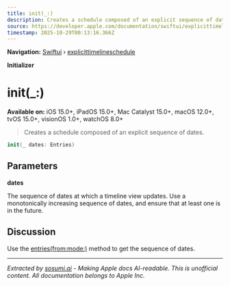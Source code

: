 ```yaml
---
title: init(_:)
description: Creates a schedule composed of an explicit sequence of dates.
source: https://developer.apple.com/documentation/swiftui/explicittimelineschedule/init(_:)
timestamp: 2025-10-29T00:13:16.366Z
---
```


**Navigation:** [Swiftui](/documentation/swiftui) › [explicittimelineschedule](/documentation/swiftui/explicittimelineschedule)

**Initializer**

# init(_:)

**Available on:** iOS 15.0+, iPadOS 15.0+, Mac Catalyst 15.0+, macOS 12.0+, tvOS 15.0+, visionOS 1.0+, watchOS 8.0+

> Creates a schedule composed of an explicit sequence of dates.

```swift
init(_ dates: Entries)
```

## Parameters

**dates**

The sequence of dates at which a timeline view updates. Use a monotonically increasing sequence of dates, and ensure that at least one is in the future.



## Discussion

Use the [entries(from:mode:)](/documentation/swiftui/explicittimelineschedule/entries(from:mode:)) method to get the sequence of dates.

---

*Extracted by [sosumi.ai](https://sosumi.ai) - Making Apple docs AI-readable.*
*This is unofficial content. All documentation belongs to Apple Inc.*
